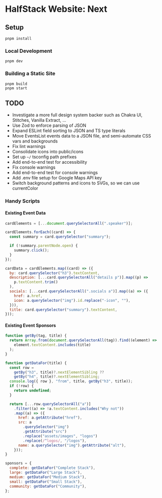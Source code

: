 # HalfStack Website: Next

## Setup

```shell
pnpm install
```

### Local Development

```shell
pnpm dev
```

### Building a Static Site

```shell
pnpm build
pnpm start
```

## TODO

- Investigate a more full design system backer such as Chakra UI, Stitches, Vanilla Extract, ...
- Use Zod to enforce parsing of JSON
- Expand ESLint field sorting to JSON and TS type literals
- Move EventsList events data to a JSON file, and semi-automate CSS vars and backgrounds
- Fix lint warnings
- Consolidate icons into public/icons
- Set up `~/` tsconfig path prefixes
- Add end-to-end test for accessibility
- Fix console warnings
- Add end-to-end test for console warnings
- Add .env file setup for Google Maps API key
- Switch background patterns and icons to SVGs, so we can use currentColor

### Handy Scripts

#### Existing Event Data

```js
cardElements = [...document.querySelectorAll(".speaker")];

cardElements.forEach((card) => {
  const summary = card.querySelector("summary");

  if (!summary.parentNode.open) {
    summary.click();
  }
});

cardData = cardElements.map((card) => ({
  by: card.querySelector("h3").textContent,
  description: [...card.querySelectorAll("details p")].map((p) =>
    p.textContent.trim()
  ),
  socials: [...card.querySelectorAll(".socials a")].map((a) => ({
    href: a.href,
    icon: a.querySelector("img").id.replace("-icon", ""),
  })),
  title: card.querySelector("summary").textContent,
}));
```

#### Existing Event Sponsors

```js
function getBy(tag, title) {
  return Array.from(document.querySelectorAll(tag)).find((element) =>
    element.textContent.includes(title)
  );
}

function getDataFor(title) {
  const row =
    getBy("h3", title)?.nextElementSibling ??
    getBy("h4", title)?.nextElementSibling;
  console.log({ row }, "from", title, getBy("h3", title));
  if (!row) {
    return undefined;
  }

  return [...row.querySelectorAll("a")]
    .filter((a) => !a.textContent.includes("Why not"))
    .map((a) => ({
      href: a.getAttribute("href"),
      src: a
        .querySelector("img")
        .getAttribute("src")
        .replace("assets/images", "logos")
        .replace(/^logos/, "/logos"),
      name: a.querySelector("img").getAttribute("alt"),
    }));
}

sponsors = {
  complete: getDataFor("Complete Stack"),
  large: getDataFor("Large Stack"),
  medium: getDataFor("Medium Stack"),
  small: getDataFor("Small Stack"),
  community: getDataFor("Community"),
};
```
